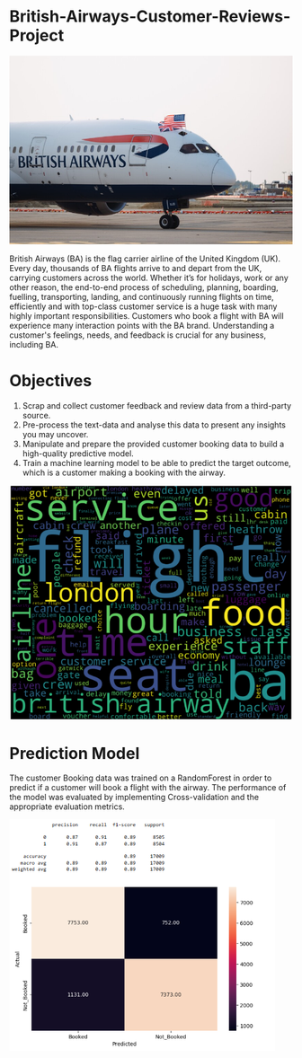 # British-Airways-Customer-Reviews-Project

![BA](https://github.com/ruggedx220/British-Airways-Customer-Reviews-Project/blob/main/britishairways_a00c96259db3d_thumb.jpg) 

British Airways (BA) is the flag carrier airline of the United Kingdom (UK). Every day, thousands of BA flights arrive to and depart from the UK, carrying customers across the world. Whether it’s for holidays, work or any other reason, the end-to-end process of scheduling, planning, boarding, fuelling, transporting, landing, and continuously running flights on time, efficiently and with top-class customer service is a huge task with many highly important responsibilities. Customers who book a flight with BA will experience many interaction points with the BA brand. Understanding a customer's feelings, needs, and feedback is crucial for any business, including BA.
# Objectives
1. Scrap and collect customer feedback and review data from a third-party source.
2. Pre-process the text-data and analyse this data to present any insights you may uncover.
3. Manipulate and prepare the provided customer booking data to build a high-quality predictive model.
4. Train a machine learning model to be able to predict the target outcome, which is a customer making a booking with the airway.

![Bwordcloud](https://github.com/ruggedx220/British-Airways-Customer-Reviews-Project/blob/main/Screenshot%202023-10-12%20231201.png) 
# Prediction Model
The customer Booking data was trained on a RandomForest in order to predict if a customer will book a flight with the airway. The performance of the model was evaluated by implementing Cross-validation and the appropriate evaluation metrics.

![Evaluation Metrics](https://github.com/ruggedx220/British-Airways-Customer-Reviews-Project/blob/main/Screenshot%202023-10-17%20204424.png) 



